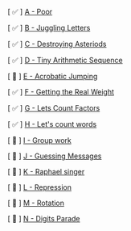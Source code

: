[ :white_check_mark: ] [A - Poor](https://atcoder.jp/contests/abc155/tasks/abc155_a?lang=en)

[ :white_check_mark: ] [B - Juggling Letters ](https://codeforces.com/problemset/problem/1397/A)

[ :white_check_mark: ] [C - Destroying Asteriods](https://codeforces.com/gym/104393/problem/D)

[ :white_check_mark: ] [D - Tiny Arithmetic Sequence](https://atcoder.jp/contests/abc155/tasks/abc155_a?lang=en)

[ :black_square_button: ] [E - Acrobatic Jumping](https://codeforces.com/gym/104393/problem/A)

[ :white_check_mark: ] [F - Getting the Real Weight ](https://codeforces.com/gym/104393/problem/G)

[ :white_check_mark: ] [G - Lets Count Factors](https://codeforces.com/gym/102966/problem/L)

[ :white_check_mark: ] [H - Let's count words ](https://codeforces.com/gym/102890/problem/L)

[ :black_square_button: ] [I - Group work ](https://codeforces.com/gym/101879/problem/E)

[ :black_square_button: ] [J - Guessing Messages](https://codeforces.com/gym/102302/problem/D)

[ :black_square_button: ] [K - Raphael singer](https://codeforces.com/gym/103134/problem/J)

[ :black_square_button: ] [L - Repression](https://atcoder.jp/contests/abc207/tasks/abc207_a?lang=en)

[ :black_square_button: ] [M - Rotation](https://atcoder.jp/contests/abc258/tasks/abc258_c?lang=en)

[ :black_square_button: ] [N - Digits Parade](https://atcoder.jp/contests/abc135/tasks/abc135_d?lang=en)
